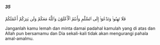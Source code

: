 ##### 35

<span class="ayah">فَلَا تَهِنُوا۟ وَتَدْعُوٓا۟ إِلَى ٱلسَّلْمِ وَأَنتُمُ ٱلْأَعْلَوْنَ وَٱللَّهُ مَعَكُمْ وَلَن يَتِرَكُمْ أَعْمَٰلَكُمْ</span>

<span class="ayah_translation">Janganlah kamu lemah dan minta damai padahal kamulah yang di atas dan Allah pun bersamamu dan Dia sekali-kali tidak akan mengurangi pahala amal-amalmu.</span>
